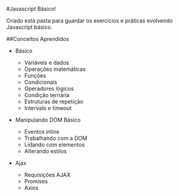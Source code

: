 #Javascript Básico!

Criado está pasta para guardar os exercícios e práticas evolvendo Javascript básico.

##Conceitos Aprendidos

- Básico
  - Variáveis e dados
  - Operações matemáticas
  - Funções
  - Condicionais
  - Operadores lógicos
  - Condição ternária
  - Estruturas de repetição
  - Intervalo e timeout
  
- Manipulando DOM Básico
  - Eventos inline
  - Trabalhando com a DOM
  - Lidando com elementos
  - Alterando estilos
  
- Ajax
  - Requisições AJAX
  - Promises
  - Axios
